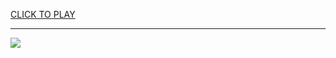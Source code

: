 
<a href="https://premium76.site?title=unblocked_cool_math_games_run_3&ref=13M">CLICK TO PLAY</a></h3>
<hr>

<a href="https://premium76.site?title=unblocked_cool_math_games_run_3&ref=13M"><img src="https://clearcache.store/games.png"></a>


